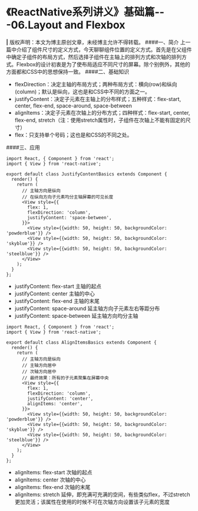 # 《ReactNative系列讲义》基础篇---06.Layout and Flexbox
**|** 版权声明：本文为博主原创文章，未经博主允许不得转载。
####一、简介
上一篇中介绍了组件尺寸的定义方式，今天聊聊组件位置的定义方式。首先是在父组件中确定子组件的布局方式，然后选择子组件在主轴上的排列方式和次轴的排列方式。Flexbox的设计初衷是为了使布局适应不同尺寸的屏幕。除个别例外，其他的方面都和CSS中的思想保持一致。
####二、基础知识
* flexDirection：决定主轴的布局方式；两种布局方式：横向(row)和纵向(column)；默认是纵向，这也是和CSS中不同的方面之一。
* justifyContent：决定子元素在主轴上的分布样式；五种样式：flex-start, center, flex-end, space-around, space-between
* alignItems：决定子元素在次轴上的分布方式；四种样式：flex-start, center, flex-end, stretch（注：使用stretch属性时，子组件在次轴上不能有固定的尺寸）
* flex：只支持单个号码；这也是和CSS的不同之处。

####三、应用

```
import React, { Component } from 'react';
import { View } from 'react-native';

export default class JustifyContentBasics extends Component {
  render() {
    return (
      // 主轴方向是纵向
      // 在纵向方向子元素均分主轴屏幕的可见长度
      <View style={{
        flex: 1,
        flexDirection: 'column',
        justifyContent: 'space-between',
      }}>
        <View style={{width: 50, height: 50, backgroundColor: 'powderblue'}} />
        <View style={{width: 50, height: 50, backgroundColor: 'skyblue'}} />
        <View style={{width: 50, height: 50, backgroundColor: 'steelblue'}} />
      </View>
    );
  }
};
```

* justifyContent: flex-start 主轴的起点
* justifyContent: center 主轴的中心
* justifyContent: flex-end 主轴的末尾
* justifyContent: space-around 延主轴方向子元素左右等距分布
* justifyContent: space-between 延主轴方向均分主轴

```
import React, { Component } from 'react';
import { View } from 'react-native';

export default class AlignItemsBasics extends Component {
  render() {
    return (
      // 主轴方向是纵向
      // 主轴方向居中
      // 次轴方向居中
      // 最终效果：所有的子元素聚集在屏幕中央
      <View style={{
        flex: 1,
        flexDirection: 'column',
        justifyContent: 'center',
        alignItems: 'center',
      }}>
        <View style={{width: 50, height: 50, backgroundColor: 'powderblue'}} />
        <View style={{width: 50, height: 50, backgroundColor: 'skyblue'}} />
        <View style={{width: 50, height: 50, backgroundColor: 'steelblue'}} />
      </View>
    );
  }
};
```

* alignItems: flex-start 次轴的起点
* alignItems: center 次轴的中心
* alignItems: flex-end 次轴的末尾
* alignItems: stretch 延伸，即充满可充满的空间，有些类似flex，不过stretch更加灵活；该属性在使用的时候不可在次轴方向设置该子元素的宽度


